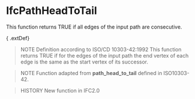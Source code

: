 # IfcPathHeadToTail

This function returns TRUE if all edges of the input path are consecutive.
<!-- end of short definition -->

{ .extDef}
> NOTE Definition according to ISO/CD 10303-42:1992
> This function returns TRUE if for the edges of the input path the end vertex of each edge is the same as the start vertex of its successor.

> NOTE Function adapted from **path_head_to_tail** defined in ISO10303-42.

> HISTORY New function in IFC2.0
